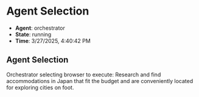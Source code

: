 # Agent Selection

- **Agent**: orchestrator
- **State**: running
- **Time**: 3/27/2025, 4:40:42 PM

## Agent Selection

Orchestrator selecting browser to execute: Research and find accommodations in Japan that fit the budget and are conveniently located for exploring cities on foot.

